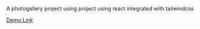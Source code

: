 A photogallery project using project using react integrated with tailwindcss

<a href="https://piyaasok.gitlab.io/tailwind-react/">Demo Link</a>
